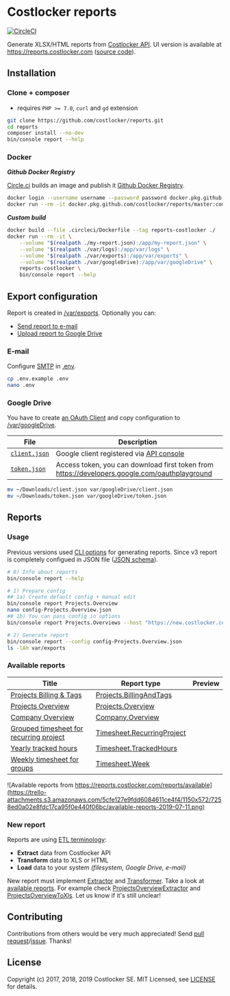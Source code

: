 
# Costlocker reports

[![CircleCI](https://circleci.com/gh/costlocker/reports/tree/master.svg?style=svg&circle-token=6a72d2fe098452b9b7113b830c035045e58e65d7)](https://circleci.com/gh/costlocker/reports/tree/master)

Generate XLSX/HTML reports from [Costlocker API](http://docs.costlocker.apiary.io/).
UI version is available at https://reports.costlocker.com ([source code](https://gitlab.com/costlocker/integrations/tree/master/reports)).

## Installation

### Clone + composer

* requires `PHP >= 7.0`, `curl` and `gd` extension

```bash
git clone https://github.com/costlocker/reports.git
cd reports
composer install --no-dev
bin/console report --help
```

### Docker

**_Github Docker Registry_**

[Circle.ci](https://github.com/costlocker/reports/tree/master/.circleci) builds an image and publish it [Github Docker Registry](https://github.com/costlocker/reports/packages).

```bash
docker login --username username --password password docker.pkg.github.com/costlocker/reports
docker run --rm -it docker.pkg.github.com/costlocker/reports/master:commit bin/console report --help
```

**_Custom build_**

```bash
docker build --file .circleci/Dockerfile --tag reports-costlocker ./
docker run --rm -it \
    --volume "$(realpath ./my-report.json):/app/my-report.json" \
    --volume "$(realpath ./var/logs):/app/var/logs" \
    --volume "$(realpath ./var/exports):/app/var/exports" \
    --volume "$(realpath ./var/googleDrive):/app/var/googleDrive" \
    reports-costlocker \
    bin/console report --help
```

## Export configuration

Report is created in [/var/exports](/var/exports). Optionally you can:

* [Send report to e-mail](#e-mail)
* [Upload report to Google Drive](#google-drive)

### E-mail

Configure [SMTP](https://swiftmailer.symfony.com/docs/sending.html#smtp-with-a-username-and-password) in [.env](/.env.example).

```bash
cp .env.example .env
nano .env
```

### Google Drive

You have to create [an OAuth Client](https://stackoverflow.com/a/19766913) and copy configuration to [/var/googleDrive](/var/googleDrive).

| File | Description |
| ---- | ------------|
| [`client.json`](https://github.com/costlocker/reports/blob/v2.0.0/var/drive/example/client.json) | Google client registered via [API console](https://stackoverflow.com/a/19766913) |
| [`token.json`](https://github.com/costlocker/reports/blob/v2.0.0/var/drive/example/token.json) | Access token, you can download first token from https://developers.google.com/oauthplayground |

```bash
mv ~/Downloads/client.json var/googleDrive/client.json
mv ~/Downloads/token.json var/googleDrive/token.json
```

## Reports

### Usage

Previous versions used [CLI options](https://github.com/costlocker/reports/tree/v2.0.0#options) for generating reports.
Since v3 report is completely configued in JSON file ([JSON schema](/src/Reports/Config/schema.json)).

```bash
# 0) Info about reports
bin/console report --help

# 1) Prepare config
## 1a) Create default config + manual edit
bin/console report Projects.Overview
nano config-Projects.Overview.json
## 1b) You can pass config in options
bin/console report Projects.Overviews --host "https://new.costlocker.com|<YOUR_API_KEY>" --email "john@example.com"

# 2) Generate report
bin/console report --config config-Projects.Overview.json
ls -lAh var/exports
```

### Available reports

| Title | Report type | Preview | 
| ----- | ----------- | ------- |
| [Projects Billing & Tags](https://assets.costlocker.com/reports/Projects.BillingAndTags.png) | [Projects.BillingAndTags](/src/CustomReports/Projects/BillingAndTagsExtractor.php) |
| [Projects Overview](https://assets.costlocker.com/reports/Projects.Overview.png) | [Projects.Overview](/src/CustomReports/Projects/ProjectsOverviewExtractor.php) |
| [Company Overview](https://assets.costlocker.com/reports/Company.Overview.png) | [Company.Overview](/src/CustomReports/Company/CompanyOverviewExtractor.php) |
| [Grouped timesheet for recurring project](https://assets.costlocker.com/reports/Timesheet.RecurringProject.png) | [Timesheet.RecurringProject](/src/CustomReports/Timesheet/GroupedRecurringTimesheetExtractor.php) |
| [Yearly tracked hours](https://assets.costlocker.com/reports/Timesheet.TrackedHours.png) | [Timesheet.TrackedHours](/src/CustomReports/Timesheet/TrackedHoursExtractor.php) |
| [Weekly timesheet for groups](https://assets.costlocker.com/reports/Timesheet.Week.png) | [Timesheet.Week](/src/CustomReports/Timesheet/WeeklyTimesheetExtractor.php) |

![Available reports from https://reports.costlocker.com/reports/available](https://trello-attachments.s3.amazonaws.com/5cfe127e9fdd6084611ce4f4/1150x572/7258ed0a02e8fdc17ca95f0e440f06bc/available-reports-2019-07-11.png)

### New report

Reports are using [ETL terminology](https://en.wikipedia.org/wiki/Extract,_transform,_load):

* **Extract** data from Costlocker API
* **Transform** data to XLS or HTML
* **Load** data to your system _(filesystem, Google Drive, e-mail)_

New report must implement [Extractor](src/Reports/Extract/Extractor.php) and [Transformer](src/Reports/Transform/Transformer.php).
Take a look at [available reports](#available-reports). For example check [ProjectsOverviewExtractor](src/CustomReports/Projects/ProjectsOverviewExtractor.php) and [ProjectsOverviewToXls](src/CustomReports/Projects/ProjectsOverviewToXls.php). Let us know if it's still unclear!

## Contributing

Contributions from others would be very much appreciated! Send 
[pull request](https://github.com/costlocker/reports/pulls)/[issue](https://github.com/costlocker/reports/issues). Thanks!

## License

Copyright (c) 2017, 2018, 2019 Costlocker SE. MIT Licensed,
see [LICENSE](/LICENSE) for details.
